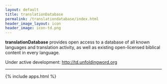 ```yaml
---
layout: default
title: translationDatabase
permalink: /translationdatabase/index.html
header_image_layout: icon
header_image: icon-td.png
---
```


**translationDatabase** provides open access to a database of all known languages and translation activity, as well as existing open-licensed biblical content in every language.

Under active development: <http://td.unfoldingword.org>


* * * * *


{% include apps.html %}